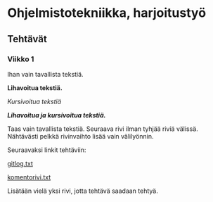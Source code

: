 # Ohjelmistotekniikka, harjoitustyö
## Tehtävät
### Viikko 1

Ihan vain tavallista tekstiä.

**Lihavoitua tekstiä.**

*Kursivoitua tekstiä*

_**Lihavoitua ja kursivoitua tekstiä.**_

Taas vain tavallista tekstiä.
Seuraava rivi ilman tyhjää riviä välissä.
Nähtävästi pelkkä rivinvaihto lisää vain välilyönnin.

Seuraavaksi linkit tehtäviin:

[gitlog.txt](https://github.com/mkkarl/ot-harjoitustyo/blob/master/laskarit/viikko1/gitlog.txt)

[komentorivi.txt](https://github.com/mkkarl/ot-harjoitustyo/blob/master/laskarit/viikko1/komentorivi.txt)

Lisätään vielä yksi rivi, jotta tehtävä saadaan tehtyä.

